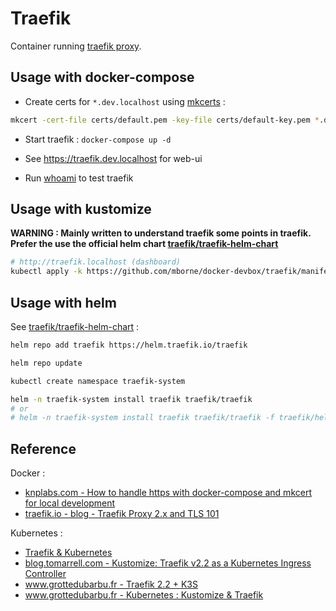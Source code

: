 # Traefik

Container running [traefik proxy](https://doc.traefik.io/traefik/).

## Usage with docker-compose

* Create certs for `*.dev.localhost` using [mkcerts](https://github.com/FiloSottile/mkcert#mkcert) :

```bash
mkcert -cert-file certs/default.pem -key-file certs/default-key.pem *.dev.localhost dev.localhost localhost
```

* Start traefik : `docker-compose up -d`

* See https://traefik.dev.localhost for web-ui

* Run [whoami](../whoami/README.md) to test traefik

## Usage with kustomize

**WARNING : Mainly written to understand traefik some points in traefik. Prefer the use the official helm chart [traefik/traefik-helm-chart](https://github.com/traefik/traefik-helm-chart#traefik)**

```bash
# http://traefik.localhost (dashboard)
kubectl apply -k https://github.com/mborne/docker-devbox/traefik/manifest
```

## Usage with helm

See [traefik/traefik-helm-chart](https://github.com/traefik/traefik-helm-chart#traefik) :

```bash
helm repo add traefik https://helm.traefik.io/traefik

helm repo update

kubectl create namespace traefik-system

helm -n traefik-system install traefik traefik/traefik
# or
# helm -n traefik-system install traefik traefik/traefik -f traefik/helm/qtw-dev-values.yml
```

## Reference

Docker :

* [knplabs.com - How to handle https with docker-compose and mkcert for local development](https://knplabs.com/en/blog/how-to-handle-https-with-docker-compose-and-mkcert-for-local-development)
* [traefik.io - blog - Traefik Proxy 2.x and TLS 101](https://traefik.io/blog/traefik-2-tls-101-23b4fbee81f1/)

Kubernetes :

* [Traefik & Kubernetes](https://doc.traefik.io/traefik/routing/providers/kubernetes-crd/)
* [blog.tomarrell.com - Kustomize: Traefik v2.2 as a Kubernetes Ingress Controller](https://blog.tomarrell.com/post/traefik_v2_on_kubernetes)
* [www.grottedubarbu.fr - Traefik 2.2 + K3S](https://www.grottedubarbu.fr/traefik-2-k3s/)
* [www.grottedubarbu.fr - Kubernetes : Kustomize & Traefik](https://www.grottedubarbu.fr/kubernetes-kustomize-traefik/)
